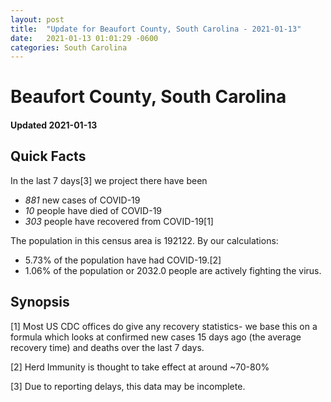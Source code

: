 ```yaml
---
layout: post
title:  "Update for Beaufort County, South Carolina - 2021-01-13"
date:   2021-01-13 01:01:29 -0600
categories: South Carolina
---
```


# Beaufort County, South Carolina
#### Updated 2021-01-13

## Quick Facts

In the last 7 days[3] we project there have been
- *881* new cases of COVID-19
- *10* people have died of COVID-19
- *303* people have recovered from COVID-19[1]

The population in this census area is 192122. By our calculations:
- 5.73% of the population have had COVID-19.[2]
- 1.06% of the population or 2032.0 people are actively fighting the virus.

## Synopsis




[1] Most US CDC offices do give any recovery statistics- we base this on a formula which looks at confirmed new cases
15 days ago (the average recovery time) and deaths over the last 7 days.

[2] Herd Immunity is thought to take effect at around ~70-80%

[3] Due to reporting delays, this data may be incomplete.
 
    